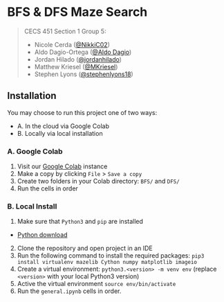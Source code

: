 # BFS & DFS Maze Search

> CECS 451 Section 1
> Group 5:
>
> - Nicole Cerda ([@NikkiC02](https://github.com/NikkiC02))
> - Aldo Dagio-Ortega ([@Aldo Dagio](https://github.com/aldodagio))
> - Jordan Hilado ([@jordanhilado](https://github.com/jordanhilado))
> - Matthew Kriesel ([@MKriesel](https://github.com/MKriesel))
> - Stephen Lyons ([@stephenlyons18](https://github.com/stephenlyons18))

## Installation

You may choose to run this project one of two ways:

- A. In the cloud via Google Colab
- B. Locally via local installation

### A. Google Colab

1. Visit our [Google Colab](https://colab.research.google.com/drive/1iS8J3uMz5qKEv_1I9t0i8s_BWmMXKxma#scrollTo=0hhUu3hCS0kk) instance
2. Make a copy by clicking `File` > `Save a copy`
3. Create two folders in your Colab directory: `BFS/` and `DFS/`
4. Run the cells in order

### B. Local Install

1. Make sure that `Python3` and `pip` are installed

- [Python download](https://www.python.org/downloads/)

2. Clone the repository and open project in an IDE
3. Run the following command to install the required packages: `pip3 install virtualenv mazelib Cython numpy matplotlib imageio`
4. Create a virtual environment: `python3.<version> -m venv env` (replace `<version>` with your local Python3 version)
5. Active the virtual environment `source env/bin/activate`
6. Run the `general.ipynb` cells in order.
